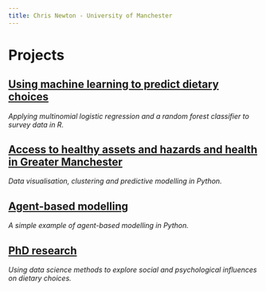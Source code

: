 ```yaml
---
title: Chris Newton - University of Manchester
---
```


# **Projects**

## [Using machine learning to predict dietary choices](https://chrisdnewton.github.io/RandomForest)

  *Applying multinomial logistic regression and a random forest classifier to survey data in R.*


## [Access to healthy assets and hazards and health in Greater Manchester](https://github.com/ChrisDNewton/GreaterManchesterHealth/blob/master/Analysis%20of%20Indices%20of%20Multiple%20Deprivation%20and%20'Access%20to%20Healthy%20Assets%20and%20Hazards'%20Data%20in%20Greater%20Manchester%20(for%20GitHub).ipynb)

  *Data visualisation, clustering and predictive modelling in Python.*

## [Agent-based modelling](https://chrisdnewton.github.io/AgentBasedModelling)

  *A simple example of agent-based modelling in Python.*




## [PhD research](https://chrisdnewton.github.io/Research)

  *Using data science methods to explore social and psychological influences on dietary choices.*

